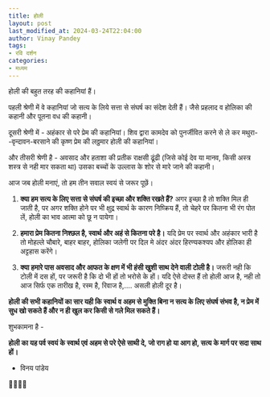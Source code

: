 ```yaml
---
title: होली
layout: post
last_modified_at: 2024-03-24T22:04:00
author: Vinay Pandey
tags:
- रवि दर्शन
categories:
- मध्यम
---
```

होली की बहुत तरह की कहानियां हैं। 

पहली श्रेणी में वे कहानियां जो सत्य के लिये सत्ता से संघर्ष का संदेश देती हैं। जैसे प्रहलाद व होलिका की कहानी और पूतना वध की कहानी। 

दूसरी श्रेणी में -  अहंकार से परे प्रेम की कहानियां। शिव द्वारा कामदेव को पुनर्जीवित करने से ले कर मथुरा- -वृन्दावन-बरसाने की कृष्ण प्रेम की लठ्ठमार होली की कहानियां।

और तीसरी श्रेणी है - अवसाद और हताशा की प्रतीक राक्षसी ढूंढी (जिसे कोई देव या मानव, किसी अस्त्र शस्त्र से नही मार सकता था) उसका बच्चों के उल्लास के शोर से मारे जाने की कहानी।

आज जब होली मनाएं, तो हम तीन सवाल स्वयं से जरूर पूछें। 
 
1.  **क्या हम सत्य के लिए सत्ता से संघर्ष की इच्छा और शक्ति रखते हैं?**  अगर इच्छा  है तो शक्ति मिल ही जाती है, पर अगर शक्ति होने पर भी क्षुद्र स्वार्थ के कारण निष्क्रिय हैं, तो चेहरे पर कितना भी रंग पोत लें, होली का भाव आत्मा को छू न पायेगा।

2.  **हमारा प्रेम कितना निश्छल है, स्वार्थ और अहं से कितना परे है।** यदि प्रेम पर स्वार्थ और अहंकार भारी है तो मोहल्ले चौबारे, बाहर बाहर, होलिका जलेगी पर दिल मे अंदर अंदर हिरण्यकश्यप और होलिका ही अट्टहास करेंगे।  

3. **क्या हमारे पास अवसाद और आफत के क्षण में भी हंसी खुशी साथ देने वाली टोली है।** जरूरी नही कि टोली में दस हों, पर जरूरी है कि दो भी हों तो भरोसे के हों। यदि ऐसे दोस्त हैं तो होली आज है, नही तो आज सिर्फ एक तारीख है, रस्म है, रिवाज है,.... असली होली दूर है।

**होली की सभी कहानियों का सार यही कि स्वार्थ व अहम से मुक्ति बिना न सत्य के लिए संघर्ष संभव है, न  प्रेम में सुध खो सकते हैं और न ही खुल कर किसी से गले मिल सकते हैं।**

शुभकामना है -

**होली का यह पर्व स्वयं के स्वार्थ एवं अहम से परे ऐसे साथी दे, जो राग हो या आग हो, सत्य के मार्ग पर सदा साथ हों।** 

- विनय पांडेय

🙏🌷🌷🙏


